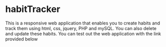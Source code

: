 # habitTracker
This is a responsive web application that enables you to create habits and track them using html, css, jquery, PHP and mySQL.
You can also delete and update these habits.
You can test out the web application with the link provided below
